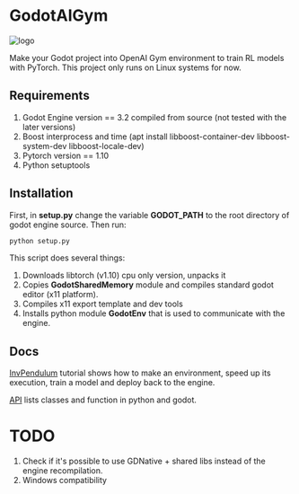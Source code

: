 # GodotAIGym
![logo](docs/Fig/GodotGymLogo.png)


Make your Godot project into OpenAI Gym environment to train RL models with PyTorch. This project only runs on Linux systems for now.

## Requirements
1. Godot Engine version == 3.2 compiled from source (not tested with the later versions)
2. Boost interprocess and time (apt install libboost-container-dev libboost-system-dev libboost-locale-dev)
3. Pytorch version == 1.10
4. Python setuptools

## Installation
First, in **setup.py** change the variable **GODOT_PATH** to the root directory of godot engine source. Then run:
```bash
python setup.py
```
This script does several things:
1. Downloads libtorch (v1.10) cpu only version, unpacks it
2. Copies **GodotSharedMemory** module and compiles standard godot editor (x11 platform).
3. Compiles x11 export template and dev tools
4. Installs python module **GodotEnv** that is used to communicate with the engine.

## Docs
[InvPendulum](https://lupoglaz.github.io/GodotAIGym/tutorial_basic.html)
tutorial shows how to make an environment, speed up its execution, train a model and deploy back to the engine.

[API](https://lupoglaz.github.io/GodotAIGym/API.html) lists classes and function in python and godot.

# TODO
1. Check if it's possible to use GDNative + shared libs instead of the engine recompilation.
2. Windows compatibility